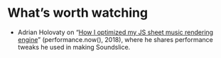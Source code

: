 <!--
tags:
  - worth-watching
  - javascript
description: List of favorite talks and performances.
-->

# What’s worth watching

<!--
- A (B) on “[C](http://example.com/)” (D, 2018): E.
-->
- Adrian Holovaty on “[How I optimized my JS sheet music rendering engine](https://youtu.be/XH5EtQge_Bg)” (performance.now(), 2018), where he shares performance tweaks he used in making Soundslice.
<!--: class="post__content-list" -->
